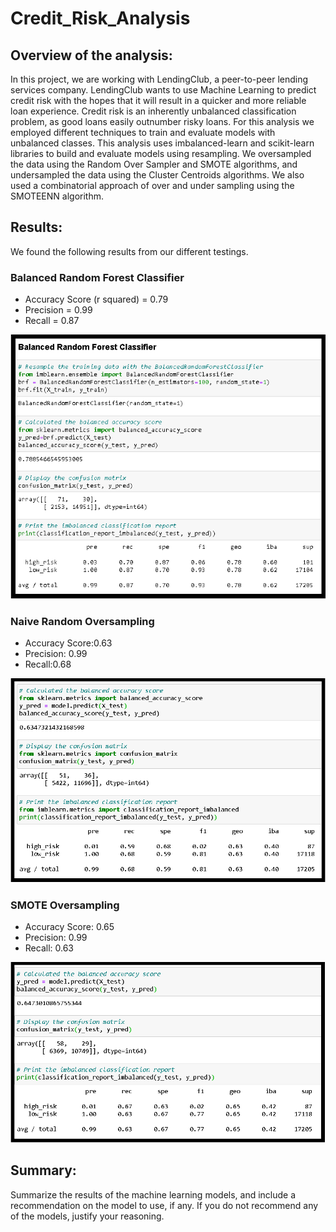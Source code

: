 # Credit_Risk_Analysis

## Overview of the analysis: 
In this project, we are working with LendingClub, a peer-to-peer lending services company.  LendingClub wants to use Machine Learning to predict credit risk with the hopes that it will result in a quicker and more reliable loan experience.  Credit risk is an inherently unbalanced classification problem, as good loans easily outnumber risky loans. For this analysis we employed different techniques to train and evaluate models with unbalanced classes. This analysis uses imbalanced-learn and scikit-learn libraries to build and evaluate models using resampling.  We oversampled the data using the Random Over Sampler and SMOTE algorithms, and undersampled the data using the Cluster Centroids algorithms.  We also used a combinatorial approach of over and under sampling using the SMOTEENN algorithm.  

## Results: 
We found the following results from our different testings.

### Balanced Random Forest Classifier
- Accuracy Score (r squared) = 0.79
- Precision = 0.99
- Recall = 0.87

<img src = "https://github.com/jennfrbrown/Credit_Risk_Analysis/blob/main/ReadMe%20Images/Balance%20Random%20Forest%20Classifier.png">

### Naive Random Oversampling
- Accuracy Score:0.63
- Precision: 0.99
- Recall:0.68

<img src = "https://github.com/jennfrbrown/Credit_Risk_Analysis/blob/main/ReadMe%20Images/Naive%20Random%20Oversampling.png">

### SMOTE Oversampling
- Accuracy Score: 0.65
- Precision:  0.99
- Recall: 0.63

<img src = "https://github.com/jennfrbrown/Credit_Risk_Analysis/blob/main/ReadMe%20Images/SMOTE.png">


## Summary: 
Summarize the results of the machine learning models, and include a recommendation on the model to use, if any. If you do not recommend any of the models, justify your reasoning.
